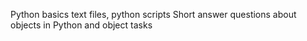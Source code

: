 Python basics
text files, python scripts
Short answer questions about objects in Python and object tasks
